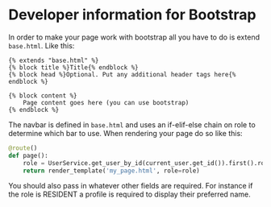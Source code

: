 # Developer information for Bootstrap
In order to make your page work with bootstrap all you have to do is extend
`base.html`. Like this:
```html+jinja
{% extends "base.html" %}
{% block title %}Title{% endblock %}
{% block head %}Optional. Put any additional header tags here{% endblock %}

{% block content %}
    Page content goes here (you can use bootstrap)
{% endblock %}
```

The navbar is defined in `base.html` and uses an if-elif-else chain on role to
determine which bar to use. When rendering your page do so like this:
```python
@route()
def page():
    role = UserService.get_user_by_id(current_user.get_id()).first().role
    return render_template('my_page.html', role=role)
```
You should also pass in whatever other fields are required. For instance if the
role is RESIDENT a profile is required to display their preferred name.
